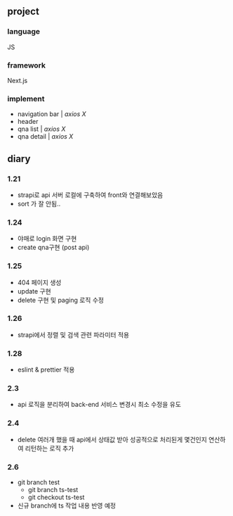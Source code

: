 ## project

### language

JS

### framework

Next.js

### implement

- navigation bar | _axios X_
- header
- qna list | _axios X_
- qna detail | _axios X_

## diary

### 1.21

- strapi로 api 서버 로컬에 구축하여 front와 연결해보았음
- sort 가 잘 안됨..

### 1.24

- 야매로 login 화면 구현
- create qna구현 (post api)

### 1.25

- 404 페이지 생성
- update 구현
- delete 구현 및 paging 로직 수정

### 1.26

- strapi에서 정렬 및 검색 관련 파라미터 적용

### 1.28

- eslint & prettier 적용

### 2.3

- api 로직을 분리하여 back-end 서비스 변경시 최소 수정을 유도

### 2.4

- delete 여러개 했을 때 api에서 상태값 받아 성공적으로 처리된게 몇건인지 연산하여 리턴하는 로직 추가

### 2.6

- git branch test
  - git branch ts-test
  - git checkout ts-test
- 신규 branch에 ts 작업 내용 반영 예정
